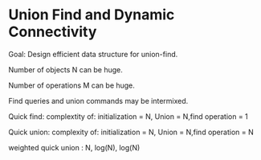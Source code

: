 # Union Find and Dynamic Connectivity

Goal: Design efficient data structure for union-find.

Number of objects N can be huge. 

Number of operations M can be huge.

Find queries and union commands may be intermixed.

Quick find: complextity of: initialization = N, Union = N,find operation = 1

Quick union: complexity of: initialization = N, Union = N,find operation = N

weighted quick union : N, log(N), log(N)
